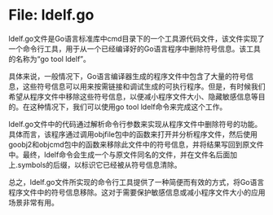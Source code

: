 # File: ldelf.go

ldelf.go文件是Go语言标准库中cmd目录下的一个工具源代码文件，该文件实现了一个命令行工具，用于从一个已经编译好的Go语言程序中删除符号信息。该工具的名称为“go tool ldelf”。

具体来说，一般情况下，Go语言编译器生成的程序文件中包含了大量的符号信息，这些符号信息可以用来按需链接和调试生成的可执行程序。但是，有时候我们希望从程序文件中移除这些符号信息，以便减小程序文件大小、隐藏敏感信息等目的。在这种情况下，我们可以使用go tool ldelf命令来完成这个工作。

ldelf.go文件中的代码通过解析命令行参数来实现从程序文件中删除符号的功能。具体而言，该程序通过调用objfile包中的函数来打开并分析程序文件，然后使用goobj2和objcmd包中的函数来移除此文件中的符号信息，并将结果写回到原文件中。最终，ldelf命令会生成一个与原文件同名的文件，并在文件名后面加上.symbols的后缀，以标识它已经被从符号信息清除。

总之，ldelf.go文件所实现的命令行工具提供了一种简便而有效的方式，将Go语言程序文件中的符号信息移除。这对于需要保护敏感信息或减小程序文件大小的应用场景非常有用。

